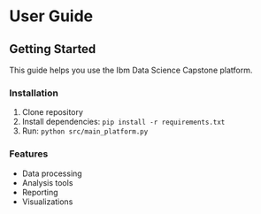 # User Guide

## Getting Started

This guide helps you use the Ibm Data Science Capstone platform.

### Installation
1. Clone repository
2. Install dependencies: `pip install -r requirements.txt`
3. Run: `python src/main_platform.py`

### Features
- Data processing
- Analysis tools
- Reporting
- Visualizations
